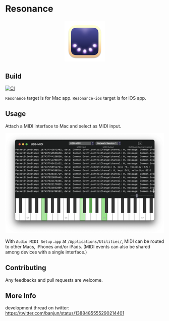 # Resonance

<h3 align="center">
  <a href="https://github.com/banjun/Resonance/releases">
    <img src="https://raw.githubusercontent.com/banjun/Resonance/main/Resonance/Assets.xcassets/AppIcon.appiconset/icon256.png" width="128" />
  </a>
</h3>

## Build

[![CI](https://github.com/banjun/Resonance/actions/workflows/main.yml/badge.svg)](https://github.com/banjun/Resonance/actions/workflows/main.yml)

`Resonance` target is for Mac app. `Resonance-ios` target is for iOS app.

## Usage

Attach a MIDI interface to Mac and select as MIDI input.

![screenshot1](Documents/screenshot1.png)

With `Audio MIDI Setup.app` at `/Applications/Utilities/`, MIDI can be routed to other Macs, iPhones and/or iPads. (MIDI events can also be shared among devices with a single interface.)

## Contributing

Any feedbacks and pull requests are welcome.

## More Info

development thread on twitter: <https://twitter.com/banjun/status/1388485555290214401>
